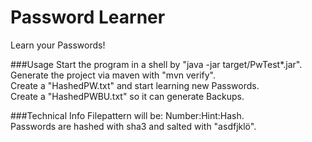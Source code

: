 # Password Learner
Learn your Passwords!

###Usage
Start the program in a shell by "java -jar target/PwTest*.jar".  
Generate the project via maven with "mvn verify".  
Create a "HashedPW.txt" and start learning new Passwords.  
Create a "HashedPWBU.txt" so it can generate Backups.

###Technical Info
Filepattern will be: Number:Hint:Hash.  
Passwords are hashed with sha3 and salted with "asdfjklö".